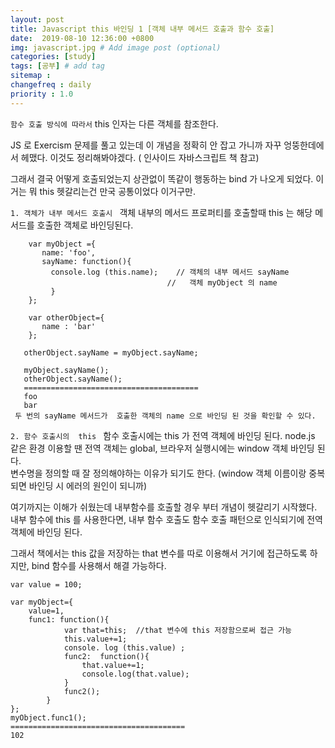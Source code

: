 ```yaml
---
layout: post
title: Javascript this 바인딩 1 [객체 내부 메서드 호출과 함수 호출]
date:  2019-08-10 12:36:00 +0800
img: javascript.jpg # Add image post (optional)
categories: [study]
tags: [공부] # add tag
sitemap :
changefreq : daily
priority : 1.0
---
```


 ``함수 호출 방식에 따라서``  this 인자는 다른 객체를 참조한다. 

JS 로 Exercism 문제를 풀고 있는데 이 개념을 정확히 안 잡고 가니까 자꾸 엉뚱한데에서 헤맸다. 이것도 정리해봐야겠다. ( 인사이드 자바스크립트 책 참고)

그래서 결국 어떻게 호출되었는지 상관없이 똑같이 행동하는 bind 가 나오게 되었다. 이거는 뭐 this 헷갈리는건 만국 공통이었다 이거구만.


``1. 객체가 내부 메서드 호출시 ``
객체 내부의 메서드 프로퍼티를 호출할때  this 는  해당 메서드를 호출한 객체로 바인딩된다. 

        var myObject ={
           name: 'foo',
           sayName: function(){
             console.log (this.name);    // 객체의 내부 메서드 sayName
                                       //   객체 myObject 의 name
             }
        };
        
        var otherObject={
           name : 'bar'
        };
        
       otherObject.sayName = myObject.sayName;
         
       myObject.sayName();
       otherObject.sayName();
       =======================================
       foo
       bar
     두 번의 sayName 메서드가  호출한 객체의 name 으로 바인딩 된 것을 확인할 수 있다. 

``2. 함수 호출시의  this ``
함수 호출시에는 this 가  전역 객체에  바인딩 된다. node.js 같은 환경 이용할 땐 전역 객체는 global,  브라우저 실행시에는 window 객체 바인딩 된다.  
변수명을 정의할 때 잘 정의해야하는 이유가 되기도 한다. (window 객체 이름이랑 중복되면 바인딩 시 에러의 원인이 되니까) 

여기까지는 이해가 쉬웠는데 내부함수를 호출할 경우 부터 개념이 헷갈리기 시작했다. 
내부 함수에 this 를 사용한다면, 내부 함수 호출도 함수 호출 패턴으로 인식되기에 전역 객체에 바인딩 된다.   

그래서 책에서는 this 값을 저장하는 that 변수를 따로 이용해서 거기에 접근하도록 하지만, bind 함수를 사용해서 해결 가능하다. 

    var value = 100;
    
    var myObject={
    	value=1,
    	func1: function(){
	    		var that=this;  //that 변수에 this 저장함으로써 접근 가능
	    		this.value+=1;
		    	console. log (this.value) ;
		    	func2:  function(){
			    	that.value+=1; 
			    	console.log(that.value);
		    	}
		    	func2();
	    	}
    };
    myObject.func1();
    =======================================
    102

